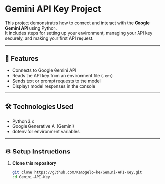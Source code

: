 # Gemini API Key Project

This project demonstrates how to connect and interact with the **Google Gemini API** using Python.  
It includes steps for setting up your environment, managing your API key securely, and making your first API request.

---

## 🚀 Features
- Connects to Google Gemini API
- Reads the API key from an environment file (`.env`)
- Sends text or prompt requests to the model
- Displays model responses in the console

---

## 🛠️ Technologies Used
- Python 3.x
- Google Generative AI (Gemini)
- dotenv for environment variables

---

## ⚙️ Setup Instructions

1. **Clone this repository**
   ```bash
   git clone https://github.com/Kamogelo-ke/Gemini-API-Key.git
   cd Gemini-API-Key

